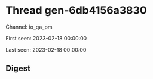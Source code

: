 # Thread gen-6db4156a3830
Channel: io_qa_pm

First seen: 2023-02-18 00:00:00

Last seen: 2023-02-18 00:00:00

## Digest


